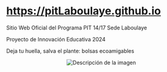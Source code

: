 # https://pitLaboulaye.github.io
Sitio Web Oficial del Programa PIT 14/17 Sede Laboulaye  

Proyecto de Innovación Educativa 2024  

Deja tu huella, salva el plante: bolsas ecoamigables



<div style="text-align: center">
  <img src="https://pitLaboulaye.github.io/logoPit.jpg" alt="Descripción de la imagen" />
</div>
